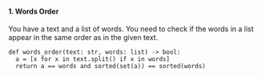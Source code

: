 #### 1. Words Order
You have a text and a list of words. You need to check if the words in a list appear in the same order as in the given text.
```
def words_order(text: str, words: list) -> bool:
  a = [x for x in text.split() if x in words]
  return a == words and sorted(set(a)) == sorted(words)
```
